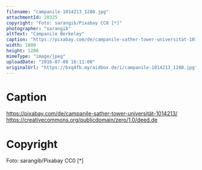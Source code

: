 ```yaml
---
filename: "campanile-1014213_1280.jpg"
attachmentId: 20325
copyright: "Foto: sarangib/Pixabay CC0 [*]"
photographer: "sarangib"
altText: "Campanile Berkeley"
caption: "https://pixabay.com/de/campanile-sather-tower-universität-1014213/\nhttps://creativecommons.org/publicdomain/zero/1.0/deed.de"
width: 1800
height: 1200
mimeType: "image/jpeg"
uploadDate: "2016-07-08 16:11:00"
originalUrl: "https://bxq4fb.myraidbox.de/i/campanile-1014213_1280.jpg"
---
```


# Caption

https://pixabay.com/de/campanile-sather-tower-universität-1014213/
https://creativecommons.org/publicdomain/zero/1.0/deed.de

# Copyright

Foto: sarangib/Pixabay CC0 [*]
